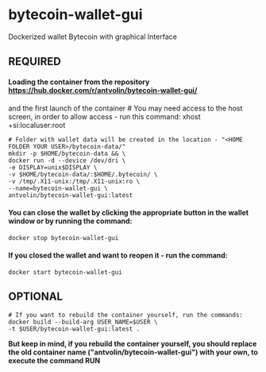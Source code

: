 # bytecoin-wallet-gui
Dockerized wallet Bytecoin with graphical Interface

## REQUIRED

#### Loading the container from the repository <https://hub.docker.com/r/antvolin/bytecoin-wallet-gui/> 
and the first launch of the container
    # You may need access to the host screen, in order to allow access - run this command:
    xhost +si:localuser:root
    
    # Folder with wallet data will be created in the location - "<HOME FOLDER YOUR USER>/bytecoin-data/"
    mkdir -p $HOME/bytecoin-data && \
    docker run -d --device /dev/dri \
    -e DISPLAY=unix$DISPLAY \
    -v $HOME/bytecoin-data/:$HOME/.bytecoin/ \
    -v /tmp/.X11-unix:/tmp/.X11-unix:ro \
    --name=bytecoin-wallet-gui \
    antvolin/bytecoin-wallet-gui:latest
    
#### You can close the wallet by clicking the appropriate button in the wallet window or by running the command:
    docker stop bytecoin-wallet-gui

#### If you closed the wallet and want to reopen it - run the command:
    docker start bytecoin-wallet-gui

## OPTIONAL

    # If you want to rebuild the container yourself, run the commands:
    docker build --build-arg USER_NAME=$USER \
    -t $USER/bytecoin-wallet-gui:latest .
    
**But keep in mind, if you rebuild the container yourself, 
you should replace the old container name ("antvolin/bytecoin-wallet-gui") with your own, to execute the command RUN**
